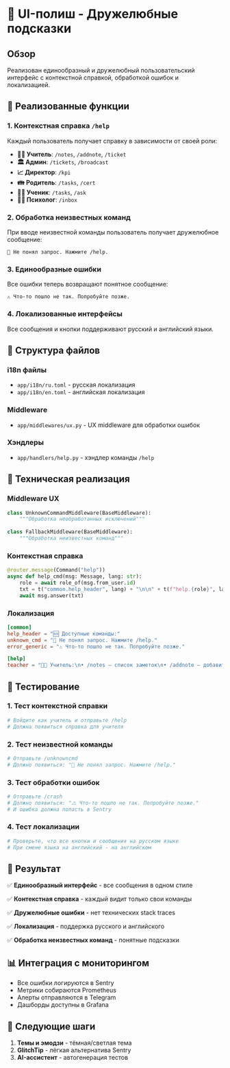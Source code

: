 # 🎨 UI-полиш - Дружелюбные подсказки

## Обзор

Реализован единообразный и дружелюбный пользовательский интерфейс с контекстной справкой, обработкой ошибок и локализацией.

## 🚀 Реализованные функции

### 1. Контекстная справка `/help`

Каждый пользователь получает справку в зависимости от своей роли:

- **👩‍🏫 Учитель**: `/notes`, `/addnote`, `/ticket`
- **🏛 Админ**: `/tickets`, `/broadcast`
- **📈 Директор**: `/kpi`
- **👪 Родитель**: `/tasks`, `/cert`
- **👨‍🎓 Ученик**: `/tasks`, `/ask`
- **🧑‍⚕️ Психолог**: `/inbox`

### 2. Обработка неизвестных команд

При вводе неизвестной команды пользователь получает дружелюбное сообщение:
```
🤔 Не понял запрос. Нажмите /help.
```

### 3. Единообразные ошибки

Все ошибки теперь возвращают понятное сообщение:
```
⚠️ Что-то пошло не так. Попробуйте позже.
```

### 4. Локализованные интерфейсы

Все сообщения и кнопки поддерживают русский и английский языки.

## 📁 Структура файлов

### i18n файлы
- `app/i18n/ru.toml` - русская локализация
- `app/i18n/en.toml` - английская локализация

### Middleware
- `app/middlewares/ux.py` - UX middleware для обработки ошибок

### Хэндлеры
- `app/handlers/help.py` - хэндлер команды `/help`

## 🔧 Техническая реализация

### Middleware UX

```python
class UnknownCommandMiddleware(BaseMiddleware):
    """Обработка необработанных исключений"""
    
class FallbackMiddleware(BaseMiddleware):
    """Обработка неизвестных команд"""
```

### Контекстная справка

```python
@router.message(Command("help"))
async def help_cmd(msg: Message, lang: str):
    role = await role_of(msg.from_user.id)
    txt = t("common.help_header", lang) + "\n\n" + t(f"help.{role}", lang)
    await msg.answer(txt)
```

### Локализация

```toml
[common]
help_header = "🆘 Доступные команды:"
unknown_cmd = "🤔 Не понял запрос. Нажмите /help."
error_generic = "⚠️ Что-то пошло не так. Попробуйте позже."

[help]
teacher = "👩‍🏫 Учитель:\n• /notes — список заметок\n• /addnote — добавить\n• /ticket — заявка IT"
```

## 🧪 Тестирование

### 1. Тест контекстной справки
```bash
# Войдите как учитель и отправьте /help
# Должна появиться справка для учителя
```

### 2. Тест неизвестной команды
```bash
# Отправьте /unknowncmd
# Должно появиться: "🤔 Не понял запрос. Нажмите /help."
```

### 3. Тест обработки ошибок
```bash
# Отправьте /crash
# Должно появиться: "⚠️ Что-то пошло не так. Попробуйте позже."
# И ошибка должна попасть в Sentry
```

### 4. Тест локализации
```bash
# Проверьте, что все кнопки и сообщения на русском языке
# При смене языка на английский - на английском
```

## 🎯 Результат

✅ **Единообразный интерфейс** - все сообщения в одном стиле

✅ **Контекстная справка** - каждый видит только свои команды

✅ **Дружелюбные ошибки** - нет технических stack traces

✅ **Локализация** - поддержка русского и английского

✅ **Обработка неизвестных команд** - понятные подсказки

## 📊 Интеграция с мониторингом

- Все ошибки логируются в Sentry
- Метрики собираются Prometheus
- Алерты отправляются в Telegram
- Дашборды доступны в Grafana

## 🔄 Следующие шаги

1. **Темы и эмодзи** - тёмная/светлая тема
2. **GlitchTip** - лёгкая альтернатива Sentry
3. **AI-ассистент** - автогенерация тестов 